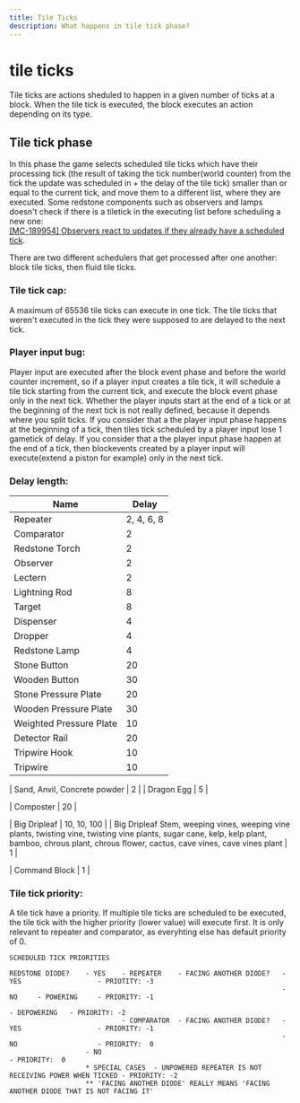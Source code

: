 ```yaml
---
title: Tile Ticks
description: What happens in tile tick phase?
---
```


# tile ticks

Tile ticks are actions sheduled to happen in a given number of ticks at a block.
When the tile tick is executed, the block executes an action depending on its type.

## Tile tick phase
In this phase the game selects scheduled tile ticks which have their processing tick (the result of taking the tick number(world counter) from the tick the update was scheduled in + the delay of the tile tick) smaller than or equal to the current tick, and move them to a different list, where they are executed. Some redstone components such as observers and lamps doesn't check if there is a tiletick in the executing list before scheduling a new one:  
[[MC-189954] Observers react to updates if they already have a scheduled tick](https://bugs.mojang.com/browse/MC-189954).

There are two different schedulers that get processed after one another: block tile ticks, then fluid tile ticks.
### Tile tick cap:
A maximum of 65536 tile ticks can execute in one tick. The tile ticks that weren't executed in the tick they were supposed to are delayed to the next tick.

### Player input bug:
Player input are executed after the block event phase and before the world counter increment, so if a player input creates a tile tick, it will schedule a tile tick starting from the current tick, and execute the block event phase only in the next tick.
Whether the player inputs start at the end of a tick or at the beginning of the next tick is not really defined, because it depends where you split ticks.
If you consider that a the player input phase happens at the beginning of a tick, then tiles tick scheduled by a player input lose 1 gametick of delay.
If you consider that a the player input phase happen at the end of a tick, then blockevents created by a player input will execute(extend a piston for example) only in the next tick.

### Delay length:
| Name | Delay |
|---|---|
| Repeater | 2, 4, 6, 8 |
| Comparator | 2 |
| Redstone Torch | 2 |
| Observer | 2 |
| Lectern | 2 |
| Lightning Rod | 8 |
| Target | 8 |
| Dispenser | 4 |
| Dropper | 4 |
| Redstone Lamp | 4 |
| Stone Button | 20 |
| Wooden Button | 30 |
| Stone Pressure Plate | 20 |
| Wooden Pressure Plate | 30 |
| Weighted Pressure Plate | 10 |
| Detector Rail | 20 |
| Tripwire Hook | 10 |
| Tripwire | 10 |

| Sand, Anvil, Concrete powder | 2 |
| Dragon Egg | 5 |

| Composter | 20 |

| Big Dripleaf | 10, 10, 100 |
| Big Dripleaf Stem, weeping vines, weeping vine plants, twisting vine, twisting vine plants, sugar cane, kelp, kelp plant, bamboo, chrous plant, chrous flower, cactus, cave vines, cave vines plant | 1 |

| Command Block | 1 |

### Tile tick priority:
A tile tick have a priority. If multiple tile ticks are scheduled to be executed, the tile tick with the higher priority (lower value) will execute first.
It is only relevant to repeater and comparator, as everyhting else has default priority of 0.

```
SCHEDULED TICK PRIORITIES

REDSTONE DIODE?    - YES    - REPEATER    - FACING ANOTHER DIODE?   - YES                   - PRIOTITY: -3
                                                                    - NO     - POWERING     - PRIORITY: -1
                                                                             - DEPOWERING   - PRIORITY: -2
                            - COMPARATOR  - FACING ANOTHER DIODE?   - YES                   - PRIORITY: -1
                                                                    - NO                    - PRIORITY:  0
                   - NO                                                                     - PRIORITY:  0
                   * SPECIAL CASES  - UNPOWERED REPEATER IS NOT RECEIVING POWER WHEN TICKED - PRIORITY: -2
                   ** 'FACING ANOTHER DIODE' REALLY MEANS 'FACING ANOTHER DIODE THAT IS NOT FACING IT'
```
